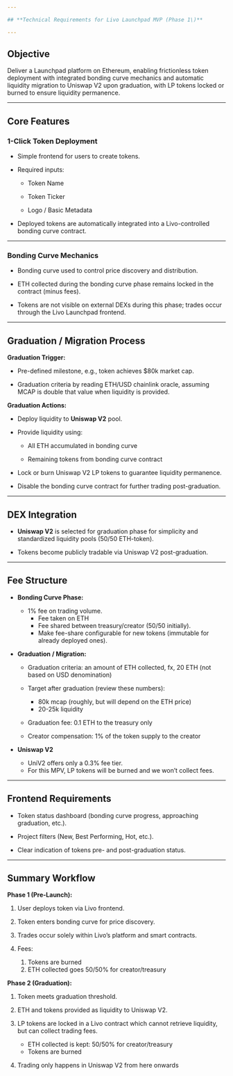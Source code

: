 ```yaml
---

## **Technical Requirements for Livo Launchpad MVP (Phase 1\)**

---
```


## **Objective**

Deliver a Launchpad platform on Ethereum, enabling frictionless token deployment with integrated bonding curve mechanics and automatic liquidity migration to Uniswap V2 upon graduation, with LP tokens locked or burned to ensure liquidity permanence.

---

## **Core Features**

### **1-Click Token Deployment**

* Simple frontend for users to create tokens.

* Required inputs:

  * Token Name

  * Token Ticker

  * Logo / Basic Metadata

* Deployed tokens are automatically integrated into a Livo-controlled bonding curve contract.

---

### **Bonding Curve Mechanics**

* Bonding curve used to control price discovery and distribution.

* ETH collected during the bonding curve phase remains locked in the contract (minus fees).

* Tokens are not visible on external DEXs during this phase; trades occur through the Livo Launchpad frontend.

---

## **Graduation / Migration Process**

**Graduation Trigger:**

* Pre-defined milestone, e.g., token achieves $80k market cap.

* Graduation criteria by reading ETH/USD chainlink oracle, assuming MCAP is double that value when liquidity is provided.

**Graduation Actions:**

* Deploy liquidity to **Uniswap V2** pool.

* Provide liquidity using:

  * All ETH accumulated in bonding curve

  * Remaining tokens from bonding curve contract

* Lock or burn Uniswap V2 LP tokens to guarantee liquidity permanence.

* Disable the bonding curve contract for further trading post-graduation.

---

## **DEX Integration**

* **Uniswap V2** is selected for graduation phase for simplicity and standardized liquidity pools (50/50 ETH-token).

* Tokens become publicly tradable via Uniswap V2 post-graduation.

---

## **Fee Structure**

* **Bonding Curve Phase:** 

  * 1% fee on trading volume.  
    * Fee taken on ETH   
    * Fee shared between treasury/creator (50/50 initially).   
    * Make fee-share configurable for new tokens (immutable for already deployed ones).

* **Graduation / Migration:**

  * Graduation criteria: an amount of ETH collected, fx, 20 ETH (not based on USD denomination)  
  * Target after graduation (review these numbers):  
    * 80k mcap (roughly, but will depend on the ETH price)  
    * 20-25k liquidity

  * Graduation fee: 0.1 ETH to the treasury only  
  * Creator compensation: 1% of the token supply to the creator

* **Uniswap V2**

  * UniV2 offers only a 0.3% fee tier.  
  * For this MPV, LP tokens will be burned and we won’t collect fees.  
  


  
---

## **Frontend Requirements**

* Token status dashboard (bonding curve progress, approaching graduation, etc.).

* Project filters (New, Best Performing, Hot, etc.).

* Clear indication of tokens pre- and post-graduation status.

---

## 

## 

## **Summary Workflow**

**Phase 1 (Pre-Launch):**

1. User deploys token via Livo frontend.

2. Token enters bonding curve for price discovery.

3. Trades occur solely within Livo’s platform and smart contracts.  
4. Fees:  
   1. Tokens are burned  
   2. ETH collected goes 50/50% for creator/treasury

**Phase 2 (Graduation):**

1. Token meets graduation threshold.

2. ETH and tokens provided as liquidity to Uniswap V2.

3. LP tokens are locked in a Livo contract which cannot retrieve liquidity, but can collect trading fees. 

   * ETH collected is kept: 50/50% for creator/treasury  
   * Tokens are burned

4. Trading only happens in Uniswap V2 from here onwards
